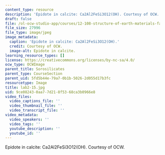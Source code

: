 ```yaml
---
content_type: resource
description: 'Epidote in calcite: Ca2Al2FeSi3O12(OH). Courtesy of OCW.'
draft: false
file: /ol-ocw-studio-app/courses/12-108-structure-of-earth-materials-fall-2004/9ce082430aa77d218f5368ca3b0966e8_lab2-15.jpg
file_size: 27996
file_type: image/jpeg
image_metadata:
  caption: 'Epidote in calcite: Ca2Al2FeSi3O12(OH).'
  credit: Courtesy of OCW.
  image-alt: Epidote in calcite.
learning_resource_types: []
license: https://creativecommons.org/licenses/by-nc-sa/4.0/
ocw_type: OCWImage
parent_title: Sorosilicates
parent_type: CourseSection
parent_uid: 5fd5b44e-79a7-0b1b-5026-2d055d17b3fc
resourcetype: Image
title: lab2-15.jpg
uid: 9ce08243-0aa7-7d21-8f53-68ca3b0966e8
video_files:
  video_captions_file: ''
  video_thumbnail_file: ''
  video_transcript_file: ''
video_metadata:
  video_speakers: ''
  video_tags: ''
  youtube_description: ''
  youtube_id: ''
---
```

Epidote in calcite: Ca2Al2FeSi3O12(OH). Courtesy of OCW.